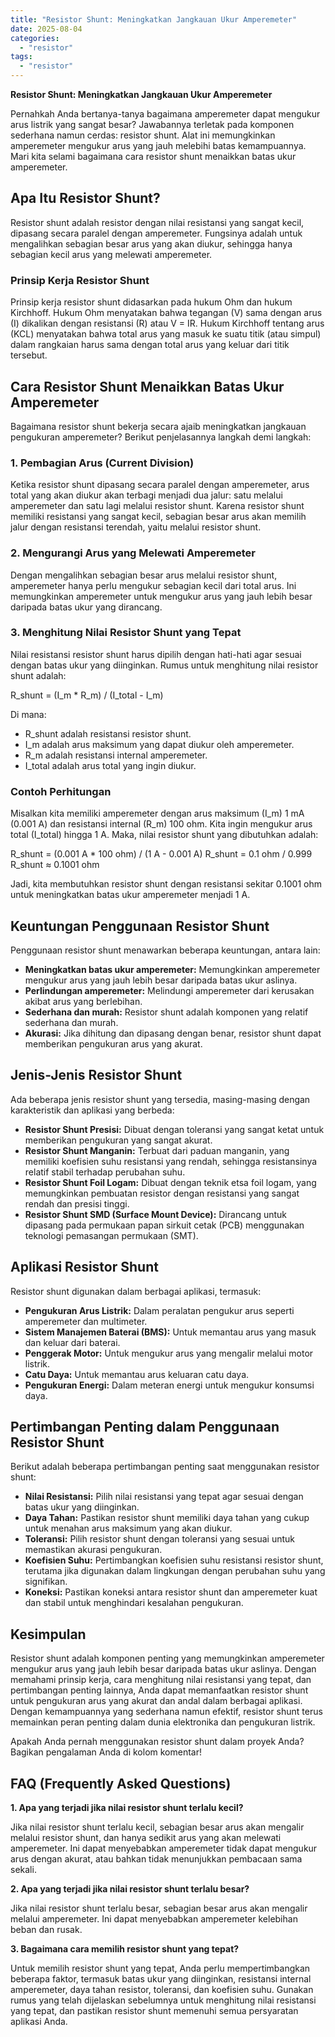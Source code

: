```yaml
---
title: "Resistor Shunt: Meningkatkan Jangkauan Ukur Amperemeter"
date: 2025-08-04
categories: 
  - "resistor"
tags: 
  - "resistor"
---
```


**Resistor Shunt: Meningkatkan Jangkauan Ukur Amperemeter**

Pernahkah Anda bertanya-tanya bagaimana amperemeter dapat mengukur arus listrik yang sangat besar? Jawabannya terletak pada komponen sederhana namun cerdas: resistor shunt. Alat ini memungkinkan amperemeter mengukur arus yang jauh melebihi batas kemampuannya. Mari kita selami bagaimana cara resistor shunt menaikkan batas ukur amperemeter.

## Apa Itu Resistor Shunt?

Resistor shunt adalah resistor dengan nilai resistansi yang sangat kecil, dipasang secara paralel dengan amperemeter. Fungsinya adalah untuk mengalihkan sebagian besar arus yang akan diukur, sehingga hanya sebagian kecil arus yang melewati amperemeter.

### Prinsip Kerja Resistor Shunt

Prinsip kerja resistor shunt didasarkan pada hukum Ohm dan hukum Kirchhoff. Hukum Ohm menyatakan bahwa tegangan (V) sama dengan arus (I) dikalikan dengan resistansi (R) atau V = IR. Hukum Kirchhoff tentang arus (KCL) menyatakan bahwa total arus yang masuk ke suatu titik (atau simpul) dalam rangkaian harus sama dengan total arus yang keluar dari titik tersebut.

## Cara Resistor Shunt Menaikkan Batas Ukur Amperemeter

Bagaimana resistor shunt bekerja secara ajaib meningkatkan jangkauan pengukuran amperemeter? Berikut penjelasannya langkah demi langkah:

### 1\. Pembagian Arus (Current Division)

Ketika resistor shunt dipasang secara paralel dengan amperemeter, arus total yang akan diukur akan terbagi menjadi dua jalur: satu melalui amperemeter dan satu lagi melalui resistor shunt. Karena resistor shunt memiliki resistansi yang sangat kecil, sebagian besar arus akan memilih jalur dengan resistansi terendah, yaitu melalui resistor shunt.

### 2\. Mengurangi Arus yang Melewati Amperemeter

Dengan mengalihkan sebagian besar arus melalui resistor shunt, amperemeter hanya perlu mengukur sebagian kecil dari total arus. Ini memungkinkan amperemeter untuk mengukur arus yang jauh lebih besar daripada batas ukur yang dirancang.

### 3\. Menghitung Nilai Resistor Shunt yang Tepat

Nilai resistansi resistor shunt harus dipilih dengan hati-hati agar sesuai dengan batas ukur yang diinginkan. Rumus untuk menghitung nilai resistor shunt adalah:

R\_shunt = (I\_m \* R\_m) / (I\_total - I\_m)

Di mana:

- R\_shunt adalah resistansi resistor shunt.
- I\_m adalah arus maksimum yang dapat diukur oleh amperemeter.
- R\_m adalah resistansi internal amperemeter.
- I\_total adalah arus total yang ingin diukur.

### Contoh Perhitungan

Misalkan kita memiliki amperemeter dengan arus maksimum (I\_m) 1 mA (0.001 A) dan resistansi internal (R\_m) 100 ohm. Kita ingin mengukur arus total (I\_total) hingga 1 A. Maka, nilai resistor shunt yang dibutuhkan adalah:

R\_shunt = (0.001 A \* 100 ohm) / (1 A - 0.001 A) R\_shunt = 0.1 ohm / 0.999 R\_shunt ≈ 0.1001 ohm

Jadi, kita membutuhkan resistor shunt dengan resistansi sekitar 0.1001 ohm untuk meningkatkan batas ukur amperemeter menjadi 1 A.

## Keuntungan Penggunaan Resistor Shunt

Penggunaan resistor shunt menawarkan beberapa keuntungan, antara lain:

- **Meningkatkan batas ukur amperemeter:** Memungkinkan amperemeter mengukur arus yang jauh lebih besar daripada batas ukur aslinya.
- **Perlindungan amperemeter:** Melindungi amperemeter dari kerusakan akibat arus yang berlebihan.
- **Sederhana dan murah:** Resistor shunt adalah komponen yang relatif sederhana dan murah.
- **Akurasi:** Jika dihitung dan dipasang dengan benar, resistor shunt dapat memberikan pengukuran arus yang akurat.

## Jenis-Jenis Resistor Shunt

Ada beberapa jenis resistor shunt yang tersedia, masing-masing dengan karakteristik dan aplikasi yang berbeda:

- **Resistor Shunt Presisi:** Dibuat dengan toleransi yang sangat ketat untuk memberikan pengukuran yang sangat akurat.
- **Resistor Shunt Manganin:** Terbuat dari paduan manganin, yang memiliki koefisien suhu resistansi yang rendah, sehingga resistansinya relatif stabil terhadap perubahan suhu.
- **Resistor Shunt Foil Logam:** Dibuat dengan teknik etsa foil logam, yang memungkinkan pembuatan resistor dengan resistansi yang sangat rendah dan presisi tinggi.
- **Resistor Shunt SMD (Surface Mount Device):** Dirancang untuk dipasang pada permukaan papan sirkuit cetak (PCB) menggunakan teknologi pemasangan permukaan (SMT).

## Aplikasi Resistor Shunt

Resistor shunt digunakan dalam berbagai aplikasi, termasuk:

- **Pengukuran Arus Listrik:** Dalam peralatan pengukur arus seperti amperemeter dan multimeter.
- **Sistem Manajemen Baterai (BMS):** Untuk memantau arus yang masuk dan keluar dari baterai.
- **Penggerak Motor:** Untuk mengukur arus yang mengalir melalui motor listrik.
- **Catu Daya:** Untuk memantau arus keluaran catu daya.
- **Pengukuran Energi:** Dalam meteran energi untuk mengukur konsumsi daya.

## Pertimbangan Penting dalam Penggunaan Resistor Shunt

Berikut adalah beberapa pertimbangan penting saat menggunakan resistor shunt:

- **Nilai Resistansi:** Pilih nilai resistansi yang tepat agar sesuai dengan batas ukur yang diinginkan.
- **Daya Tahan:** Pastikan resistor shunt memiliki daya tahan yang cukup untuk menahan arus maksimum yang akan diukur.
- **Toleransi:** Pilih resistor shunt dengan toleransi yang sesuai untuk memastikan akurasi pengukuran.
- **Koefisien Suhu:** Pertimbangkan koefisien suhu resistansi resistor shunt, terutama jika digunakan dalam lingkungan dengan perubahan suhu yang signifikan.
- **Koneksi:** Pastikan koneksi antara resistor shunt dan amperemeter kuat dan stabil untuk menghindari kesalahan pengukuran.

## Kesimpulan

Resistor shunt adalah komponen penting yang memungkinkan amperemeter mengukur arus yang jauh lebih besar daripada batas ukur aslinya. Dengan memahami prinsip kerja, cara menghitung nilai resistansi yang tepat, dan pertimbangan penting lainnya, Anda dapat memanfaatkan resistor shunt untuk pengukuran arus yang akurat dan andal dalam berbagai aplikasi. Dengan kemampuannya yang sederhana namun efektif, resistor shunt terus memainkan peran penting dalam dunia elektronika dan pengukuran listrik.

Apakah Anda pernah menggunakan resistor shunt dalam proyek Anda? Bagikan pengalaman Anda di kolom komentar!

## FAQ (Frequently Asked Questions)

**1\. Apa yang terjadi jika nilai resistor shunt terlalu kecil?**

Jika nilai resistor shunt terlalu kecil, sebagian besar arus akan mengalir melalui resistor shunt, dan hanya sedikit arus yang akan melewati amperemeter. Ini dapat menyebabkan amperemeter tidak dapat mengukur arus dengan akurat, atau bahkan tidak menunjukkan pembacaan sama sekali.

**2\. Apa yang terjadi jika nilai resistor shunt terlalu besar?**

Jika nilai resistor shunt terlalu besar, sebagian besar arus akan mengalir melalui amperemeter. Ini dapat menyebabkan amperemeter kelebihan beban dan rusak.

**3\. Bagaimana cara memilih resistor shunt yang tepat?**

Untuk memilih resistor shunt yang tepat, Anda perlu mempertimbangkan beberapa faktor, termasuk batas ukur yang diinginkan, resistansi internal amperemeter, daya tahan resistor, toleransi, dan koefisien suhu. Gunakan rumus yang telah dijelaskan sebelumnya untuk menghitung nilai resistansi yang tepat, dan pastikan resistor shunt memenuhi semua persyaratan aplikasi Anda.
